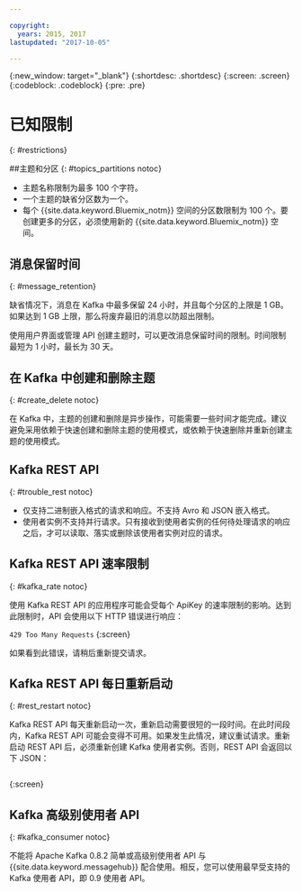 ```yaml
---

copyright:
  years: 2015, 2017
lastupdated: "2017-10-05"

---
```


{:new_window: target="_blank"}
{:shortdesc: .shortdesc}
{:screen: .screen}
{:codeblock: .codeblock}
{:pre: .pre}


# 已知限制
{: #restrictions}


##主题和分区
{: #topics_partitions notoc}

*  主题名称限制为最多 100 个字符。
*  一个主题的缺省分区数为一个。
*  每个 {{site.data.keyword.Bluemix_notm}} 空间的分区数限制为 100 个。要创建更多的分区，必须使用新的 {{site.data.keyword.Bluemix_notm}} 空间。

## 消息保留时间
{: #message_retention}

缺省情况下，消息在 Kafka 中最多保留 24 小时，并且每个分区的上限是 1 GB。如果达到 1 GB 上限，那么将废弃最旧的消息以防超出限制。

使用用户界面或管理 API 创建主题时，可以更改消息保留时间的限制。时间限制最短为 1 小时，最长为 30 天。

## 在 Kafka 中创建和删除主题
{: #create_delete notoc}

在 Kafka 中，主题的创建和删除是异步操作，可能需要一些时间才能完成。建议避免采用依赖于快速创建和删除主题的使用模式，或依赖于快速删除并重新创建主题的使用模式。

## Kafka REST API
{: #trouble_rest notoc}

*  仅支持二进制嵌入格式的请求和响应。不支持 Avro 和 JSON 嵌入格式。
*  使用者实例不支持并行请求。只有接收到使用者实例的任何待处理请求的响应之后，才可以读取、落实或删除该使用者实例对应的请求。

## Kafka REST API 速率限制
{: #kafka_rate notoc}

使用 Kafka REST API 的应用程序可能会受每个 ApiKey 的速率限制的影响。达到此限制时，API 会使用以下 HTTP 错误进行响应：

<code>429 Too Many Requests</code>
{:screen}

如果看到此错误，请稍后重新提交请求。

## Kafka REST API 每日重新启动
{: #rest_restart notoc}

Kafka REST API 每天重新启动一次，重新启动需要很短的一段时间。在此时间段内，Kafka REST API 可能会变得不可用。如果发生此情况，建议重试请求。重新启动 REST API 后，必须重新创建 Kafka 使用者实例。否则，REST API 会返回以下 JSON：

```'{"error_code":40403,"message":"Consumer instance not found."}'
```
{:screen}

## Kafka 高级别使用者 API
{: #kafka_consumer notoc}

不能将 Apache Kafka 0.8.2 简单或高级别使用者 API 与 {{site.data.keyword.messagehub}} 配合使用。相反，您可以使用最早受支持的 Kafka 使用者 API，即 0.9 使用者 API。
